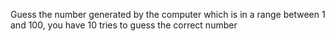Guess the number generated by the computer which is in a range between 1 and 100, you have 10 tries to guess the correct number
